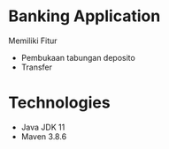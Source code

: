 # Banking Application

Memiliki Fitur
- Pembukaan tabungan deposito
- Transfer

# Technologies

- Java JDK 11
- Maven 3.8.6
